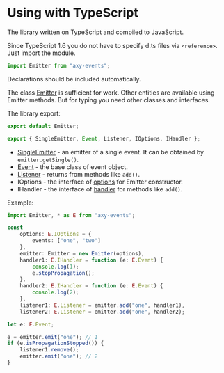 # Using with TypeScript

The library written on TypeScript and compiled to JavaScript.

Since TypeScript 1.6 you do not have to specify d.ts files via `<reference>`.
Just import the module.

```typescript
import Emitter from "axy-events";
```

Declarations should be included automatically.

The class [Emitter](Emitter.md) is sufficient for work.
Other entities are available using Emitter methods.
But for typing you need other classes and interfaces.

The library export:

```typescript
export default Emitter;

export { SingleEmitter, Event, Listener, IOptions, IHandler };
```

* [SingleEmitter](SingleEmitter.md) - an emitter of a single event. It can be obtained by `emitter.getSingle()`.
* [Event](Event.md) - the base class of event object.
* [Listener](Listener.md) - returns from methods like `add()`.
* IOptions - the interface of [options](options.md) for Emitter constructor.
* IHandler - the interface of [handler](handler.md) for methods like `add()`.

Example:

```typescript
import Emitter, * as E from "axy-events";

const
    options: E.IOptions = {
        events: ["one", "two"]
    },
    emitter: Emitter = new Emitter(options),
    handler1: E.IHandler = function (e: E.Event) {
        console.log(1);
        e.stopPropagation();
    },
    handler2: E.IHandler = function (e: E.Event) {
        console.log(2);
    },
    listener1: E.Listener = emitter.add("one", handler1),
    listener2: E.Listener = emitter.add("one", handler2);

let e: E.Event;

e = emitter.emit("one"); // 1
if (e.isPropagationStopped()) {
    listener1.remove();
    emitter.emit("one"); // 2
}
```